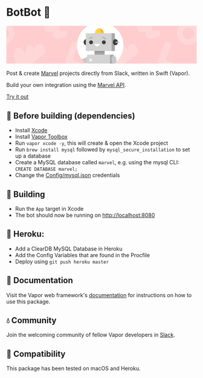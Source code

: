 # BotBot 🤖

<img src="/Public/images/github-header.png?raw=true" width="888">

Post & create [Marvel](https://marvelapp.com) projects directly from Slack, written in Swift (Vapor).

Build your own integration using the [Marvel API](https://marvelapp.com/developers/).

[Try it out](https://botbot.marvelapp.com)

## 🎒 Before building (dependencies)
* Install [Xcode](https://developer.apple.com/xcode/)
* Install [Vapor Toolbox](https://github.com/vapor/toolbox)
* Run ```vapor xcode -y```, this will create & open the Xcode project
* Run ```brew install mysql``` followed by ```mysql_secure_installation``` to set up a database
* Create a MySQL database called ```marvel```, e.g. using the mysql CLI: ```CREATE DATABASE marvel;```
* Change the [Config/mysql.json](Config/mysql.json) credentials

## 🚧 Building
* Run the ```App``` target in Xcode
* The bot should now be running on [http://localhost:8080](http://localhost:8080)

## 💟 Heroku:
* Add a ClearDB MySQL Database in Heroku
* Add the Config Variables that are found in the Procfile
* Deploy using ```git push heroku master```

## 📖 Documentation
Visit the Vapor web framework's [documentation](http://docs.vapor.codes) for instructions on how to use this package.

## 💧 Community
Join the welcoming community of fellow Vapor developers in [Slack](http://vapor.team).

## 🔧 Compatibility
This package has been tested on macOS and Heroku.
